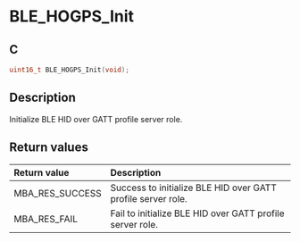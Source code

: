 # BLE_HOGPS_Init

## C

```c
uint16_t BLE_HOGPS_Init(void);
```

## Description

Initialize BLE HID over GATT profile server role.

## Return values

|Return value|Description|
|:---|:---|
MBA_RES_SUCCESS|Success to initialize BLE HID over GATT profile server role.|
MBA_RES_FAIL|Fail to initialize BLE HID over GATT profile server role.|
